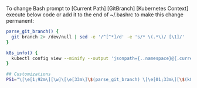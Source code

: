 To change Bash prompt to [Current Path] [GitBranch] [Kubernetes Context] execute below code or add it to the end of ~/.bashrc to make this change permanent:

```Bash
parse_git_branch() {
  git branch 2> /dev/null | sed -e '/^[^*]/d' -e 's/* \(.*\)/ [\1]/'
}

k8s_info() {
  kubectl config view --minify --output 'jsonpath={..namespace}@{.current-context}' 2> /dev/null
}

## Customizations
PS1="\[\e[1;92m\][\w]\[\e[33m\]\$(parse_git_branch) \[\e[01;33m\][\$(k8s_info)]\[\e[34m\] $>\[\e[96m\] "
```
